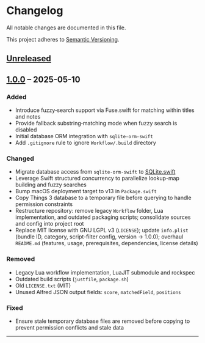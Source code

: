 # Changelog

All notable changes are documented in this file.

This project adheres to [Semantic Versioning](https://semver.org/).

## [Unreleased]

## [1.0.0] – 2025-05-10

### Added
- Introduce fuzzy‐search support via Fuse.swift for matching within titles and notes  
- Provide fallback substring‐matching mode when fuzzy search is disabled  
- Initial database ORM integration with `sqlite-orm-swift`  
- Add `.gitignore` rule to ignore `Workflow/.build` directory  

### Changed
- Migrate database access from `sqlite-orm-swift` to [SQLite.swift](https://github.com/stephencelis/SQLite.swift)  
- Leverage Swift structured concurrency to parallelize lookup-map building and fuzzy searches  
- Bump macOS deployment target to v13 in `Package.swift`  
- Copy Things 3 database to a temporary file before querying to handle permission constraints  
- Restructure repository: remove legacy `Workflow` folder, Lua implementation, and outdated packaging scripts; consolidate sources and config into project root  
- Replace MIT license with GNU LGPL v3 (`LICENSE`); update `info.plist` (bundle ID, category, script-filter config, version → 1.0.0); overhaul `README.md` (features, usage, prerequisites, dependencies, license details)  

### Removed
- Legacy Lua workflow implementation, LuaJIT submodule and rockspec  
- Outdated build scripts (`justfile`, `package.sh`)  
- Old `LICENSE.txt` (MIT)  
- Unused Alfred JSON output fields: `score`, `matchedField`, `positions`  

### Fixed
- Ensure stale temporary database files are removed before copying to prevent permission conflicts and stale data  

---

[Unreleased]: https://github.com/philocalyst/AlfredThingsSearch/compare/v0.99.3...HEAD  
[1.0.0]:   https://github.com/philocalyst/AlfredThingsSearch/compare/v0.99.3...v1.0.0
